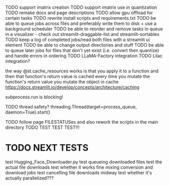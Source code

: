 TODO support imatrix creation
TODO support imatrix use in quantization
TODO remake docs and page descriptions
TODO allow gpu offload for certain tasks
TODO rewrite install scripts and requirements.txt
TODO be able to queue jobs across files and preferably write them to disk + use a background scheduler
TODO be able to reorder and remove tasks in queue in a visualizer - check out streamlit-draggable-list and streamlit-sortables
TODO keep a log of completed jobs/read both files with a streamlit ui element
TODO be able to change output directories and stuff
TODO be able to queue later jobs for files that don't yet exist (i.e. convert then quantize) and handle errors in ordering
TODO LLaMA-Factory integration
TODO Lilac integration?

the way @st.cache_resources works is that you apply it to a function and then that function's return value is cached
every time you mutate the function's return value you mutate the object in cache
https://docs.streamlit.io/develop/concepts/architecture/caching

subprocess.run is blocking!

TODO thread safety? threading.Thread(target=process_queue, daemon=True).start()

TODO follow page FILESTATUSes and also rework the scripts in the main directory
TODO TEST TEST TEST!!!


# TODO NEXT TESTS
test Hugging_Face_Downloader.py
test queueing downloaded files
test the actual file downloads
test whether it works fine mixing conversion and download jobs
test cancelling file downloads midway
test whether it's actually parallelized???